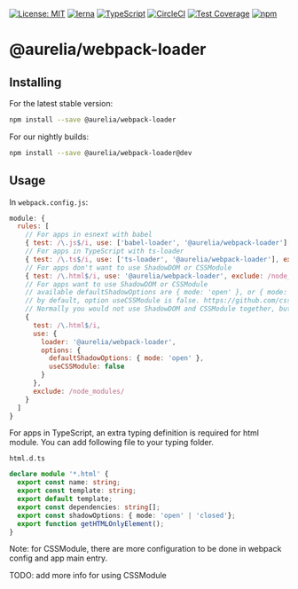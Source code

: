 [![License: MIT](https://img.shields.io/badge/License-MIT-yellow.svg)](https://opensource.org/licenses/MIT)
[![lerna](https://img.shields.io/badge/maintained%20with-lerna-cc00ff.svg)](https://lernajs.io/)
[![TypeScript](https://img.shields.io/badge/%3C%2F%3E-TypeScript-%230074c1.svg)](http://www.typescriptlang.org/)
[![CircleCI](https://circleci.com/gh/aurelia/aurelia.svg?style=shield)](https://circleci.com/gh/aurelia/aurelia)
[![Test Coverage](https://api.codeclimate.com/v1/badges/5ac0e13689735698073a/test_coverage)](https://codeclimate.com/github/aurelia/aurelia/test_coverage)
[![npm](https://img.shields.io/npm/v/@aurelia/webpack-loader.svg?maxAge=3600)](https://www.npmjs.com/package/@aurelia/webpack-loader)
# @aurelia/webpack-loader

## Installing

For the latest stable version:

```bash
npm install --save @aurelia/webpack-loader
```

For our nightly builds:

```bash
npm install --save @aurelia/webpack-loader@dev
```

## Usage

In `webpack.config.js`:

```js
module: {
  rules: [
    // For apps in esnext with babel
    { test: /\.js$/i, use: ['babel-loader', '@aurelia/webpack-loader'], exclude: /node_modules/ },
    // For apps in TypeScript with ts-loader
    { test: /\.ts$/i, use: ['ts-loader', '@aurelia/webpack-loader'], exclude: /node_modules/ },
    // For apps don't want to use ShadowDOM or CSSModule
    { test: /\.html$/i, use: '@aurelia/webpack-loader', exclude: /node_modules/ }
    // For apps want to use ShadowDOM or CSSModule
    // available defaultShadowOptions are { mode: 'open' }, or { mode: 'closed' }, or null (default).
    // by default, option useCSSModule is false. https://github.com/css-modules/css-modules
    // Normally you would not use ShadowDOM and CSSModule together, but our tooling doesn't prevent you doing that.
    {
      test: /\.html$/i,
      use: {
        loader: '@aurelia/webpack-loader',
        options: {
          defaultShadowOptions: { mode: 'open' },
          useCSSModule: false
        }
      },
      exclude: /node_modules/
    }
  ]
}
```

For apps in TypeScript, an extra typing definition is required for html module. You can add following file to your typing folder.

`html.d.ts`
```ts
declare module '*.html' {
  export const name: string;
  export const template: string;
  export default template;
  export const dependencies: string[];
  export const shadowOptions: { mode: 'open' | 'closed'};
  export function getHTMLOnlyElement();
}
```

Note: for CSSModule, there are more configuration to be done in webpack config and app main entry.

TODO: add more info for using CSSModule

